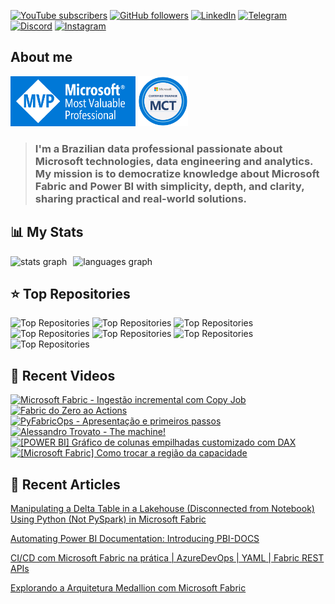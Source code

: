 [![YouTube subscribers](https://img.shields.io/youtube/channel/subscribers/UCst_4Wi9DkGAc28uEPlHHHw?style=for-the-badge&logo=youtube&logoColor=ff0000&colorA=fff&colorB=000)](https://www.youtube.com/@alisonpezzott?sub_confirmation=1)
[![GitHub followers](https://img.shields.io/github/followers/alisonpezzott?style=for-the-badge&logo=github&logoColor=000&colorA=fff&colorB=000)](https://github.com/alisonpezzott)
[![LinkedIn](https://custom-icon-badges.demolab.com/badge/LinkedIn-0A66C2?logo=linkedin-white&logoColor=fff&style=for-the-badge)](https://linkedin.com/in/alisonpezzott)
[![Telegram](https://img.shields.io/badge/Telegram-2CA5E0?logo=telegram&logoColor=white&style=for-the-badge)](https://t.me/alisonpezzott)
[![Discord](https://img.shields.io/badge/Discord-%235865F2.svg?&logo=discord&logoColor=white&style=for-the-badge)](https://discord.gg/sJTDvWz9sM)
[![Instagram](https://img.shields.io/badge/Instagram-%23E4405F.svg?logo=Instagram&logoColor=white&style=for-the-badge)](https://instagram.com/alisonpezzott)  

## About me  

<div align="left">
  <a href="https://mvp.microsoft.com/pt-BR/MVP/profile/807db423-418d-4c8d-bb59-08732cdbbf34" target="_blank" rel="noreferrer"><img src="assets/mvp.png"  width="200" height="80" alt="Microsoft MVP" /></a>
  <a href="https://learn.microsoft.com/en-us/users/alisonpezzott-4199/transcript" target="_blank" rel="noreferrer"><img src="assets/mct.png"  width="80" height="80" alt="Microsoft Certified Trainer" /></a>
</div>

> ### I'm a Brazilian data professional passionate about Microsoft technologies, data engineering and analytics. My mission is to democratize knowledge about Microsoft Fabric and Power BI with simplicity, depth, and clarity, sharing practical and real-world solutions.
 
## 📊 My Stats  

<div align="left" style="display: flex; flex-direction: row; gap: 10px;">
  <img align="top" src="https://github-readme-stats.vercel.app/api?username=alisonpezzott&hide_title=false&hide_rank=false&show_icons=true&include_all_commits=true&count_private=true&theme=catppuccin_latte&disable_animations=false&locale=en&hide_border=true&order=1" alt="stats graph"  
  />
  <img 
    src="https://github-readme-stats.vercel.app/api/top-langs?username=alisonpezzott&locale=en&hide_title=true&layout=compact&theme=catppuccin_latte&langs_count=10&hide_border=true&order=2&hide=roff,Batchfile&card_width=800" 
    alt="languages graph"
  />
</div>  

## ⭐ Top Repositories

<div align="left">
  <img 
    src="https://github-readme-stats.vercel.app/api/pin/?username=alisonpezzott&repo=pyfabricops&theme=catppuccin_latte&hide_border=true" 
    alt="Top Repositories"
  />
  <img 
    src="https://github-readme-stats.vercel.app/api/pin/?username=alisonpezzott&repo=pyfabricops-examples&theme=catppuccin_latte&hide_border=true" 
    alt="Top Repositories"
  />
  <img 
    src="https://github-readme-stats.vercel.app/api/pin/?username=alisonpezzott&repo=pbi-docs&theme=catppuccin_latte&hide_border=true" 
    alt="Top Repositories"
  />
  <img 
    src="https://github-readme-stats.vercel.app/api/pin/?username=alisonpezzott&repo=pbi-ci-cd-isv-multi-tenant&theme=catppuccin_latte&hide_border=true" 
    alt="Top Repositories"
  />
  <img 
    src="https://github-readme-stats.vercel.app/api/pin/?username=alisonpezzott&repo=power_bi_projects_workflow&theme=catppuccin_latte&hide_border=true" 
    alt="Top Repositories"
  />
  <img 
    src="https://github-readme-stats.vercel.app/api/pin/?username=alisonpezzott&repo=calendar&theme=catppuccin_latte&hide_border=true" 
    alt="Top Repositories"
  />
  <img 
    src="https://github-readme-stats.vercel.app/api/pin/?username=alisonpezzott&repo=useful-snippets&theme=catppuccin_latte&hide_border=true" 
    alt="Top Repositories"
  />
</div>

## 🎥 Recent Videos  

<!-- BEGIN YOUTUBE-CARDS -->
[![Microsoft Fabric - Ingestão incremental com Copy Job](https://ytcards.demolab.com/?id=YNqpvy9vQV0&title=Microsoft+Fabric+-+Ingest%C3%A3o+incremental+com+Copy+Job&lang=en&timestamp=1754391663&background_color=%230d1117&title_color=%23ffffff&stats_color=%23dedede&max_title_lines=2&width=250&border_radius=5 "Microsoft Fabric - Ingestão incremental com Copy Job")](https://www.youtube.com/watch?v=YNqpvy9vQV0)
[![Fabric do Zero ao Actions](https://ytcards.demolab.com/?id=jQyXqq1LUVU&title=Fabric+do+Zero+ao+Actions&lang=en&timestamp=1753061364&background_color=%230d1117&title_color=%23ffffff&stats_color=%23dedede&max_title_lines=2&width=250&border_radius=5 "Fabric do Zero ao Actions")](https://www.youtube.com/watch?v=jQyXqq1LUVU)
[![PyFabricOps - Apresentação e primeiros passos](https://ytcards.demolab.com/?id=-wE237PfEZo&title=PyFabricOps+-+Apresenta%C3%A7%C3%A3o+e+primeiros+passos&lang=en&timestamp=1752498902&background_color=%230d1117&title_color=%23ffffff&stats_color=%23dedede&max_title_lines=2&width=250&border_radius=5 "PyFabricOps - Apresentação e primeiros passos")](https://www.youtube.com/watch?v=-wE237PfEZo)
[![Alessandro Trovato - The machine!](https://ytcards.demolab.com/?id=dfsBkCHGeXc&title=Alessandro+Trovato+-+The+machine%21&lang=en&timestamp=1751459901&background_color=%230d1117&title_color=%23ffffff&stats_color=%23dedede&max_title_lines=2&width=250&border_radius=5 "Alessandro Trovato - The machine!")](https://www.youtube.com/watch?v=dfsBkCHGeXc)
[![[POWER BI] Gráfico de colunas empilhadas customizado com DAX](https://ytcards.demolab.com/?id=KJq296OjUqw&title=%5BPOWER+BI%5D+Gr%C3%A1fico+de+colunas+empilhadas+customizado+com+DAX&lang=en&timestamp=1750242351&background_color=%230d1117&title_color=%23ffffff&stats_color=%23dedede&max_title_lines=2&width=250&border_radius=5 "[POWER BI] Gráfico de colunas empilhadas customizado com DAX")](https://www.youtube.com/watch?v=KJq296OjUqw)
[![[Microsoft Fabric] Como trocar a região da capacidade](https://ytcards.demolab.com/?id=5Xuin4yVz5Y&title=%5BMicrosoft+Fabric%5D+Como+trocar+a+regi%C3%A3o+da+capacidade&lang=en&timestamp=1748944803&background_color=%230d1117&title_color=%23ffffff&stats_color=%23dedede&max_title_lines=2&width=250&border_radius=5 "[Microsoft Fabric] Como trocar a região da capacidade")](https://www.youtube.com/watch?v=5Xuin4yVz5Y)
<!-- END YOUTUBE-CARDS -->


## 📝 Recent Articles  

[Manipulating a Delta Table in a Lakehouse (Disconnected from Notebook) Using Python (Not PySpark) in Microsoft Fabric](https://www.linkedin.com/pulse/manipulating-delta-table-lakehouse-disconnected-from-notebook-alison-jfyyf/?trackingId=UxsVtBhLTzeNzuYammFkrQ%3D%3D)  

[Automating Power BI Documentation: Introducing PBI-DOCS](https://www.linkedin.com/pulse/automating-power-bi-documentation-introducing-pbi-docs-alison-pezzott-omvkf/?trackingId=QpgtJB2IQsuUEuajt7j%2BCw%3D%3D)  

[CI/CD com Microsoft Fabric na prática | AzureDevOps | YAML | Fabric REST APIs](https://www.linkedin.com/pulse/cicd-com-microsoft-fabric-na-pr%25C3%25A1tica-azuredevops-yaml-alison-pezzott-clbrf/?trackingId=QpgtJB2IQsuUEuajt7j%2BCw%3D%3D)  

[Explorando a Arquitetura Medallion com Microsoft Fabric](https://www.linkedin.com/pulse/explorando-arquitetura-medallion-com-microsoft-fabric-alison-pezzott-ptdjf/?trackingId=QpgtJB2IQsuUEuajt7j%2BCw%3D%3D)  
